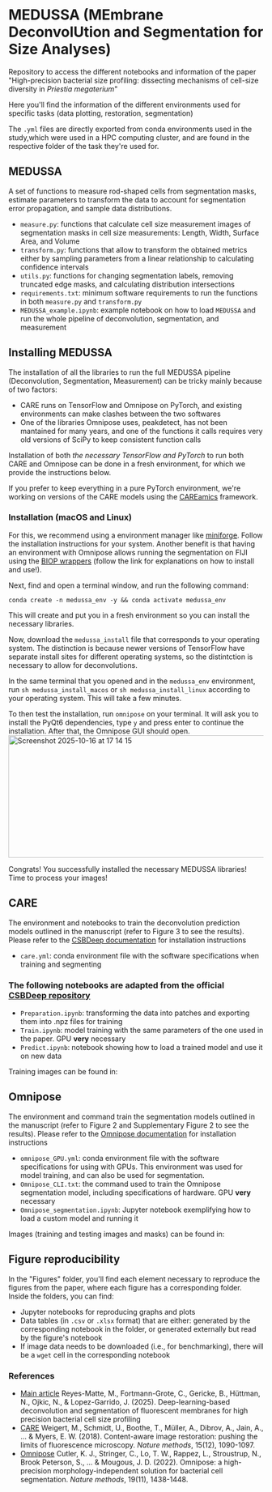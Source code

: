 # MEDUSSA (MEmbrane DeconvolUtion and Segmentation for Size Analyses)
Repository to access the different notebooks and information of the paper "High-precision bacterial size profiling: dissecting mechanisms of cell-size diversity in *Priestia megaterium*"

Here you'll find the information of the different environments used for specific tasks (data plotting, restoration, segmentation)

The `.yml` files are directly exported from conda environments used in the study,which were used in a HPC computing cluster, and are found in the respective folder of the task they're used for.

## MEDUSSA
A set of functions to measure rod-shaped cells from segmentation masks, estimate parameters to transform the data to account for segmentation error propagation, and sample data distributions. 

- `measure.py`: functions that calculate cell size measurement images of segmentation masks in cell size measurements: Length, Width, Surface Area, and Volume
- `transform.py`: functions that allow to transform the obtained metrics either by sampling parameters from a linear relationship to calculating confidence intervals
- `utils.py`: functions for changing segmentation labels, removing truncated edge masks, and calculating distribution intersections
- `requirements.txt`: minimum software requirements to run the functions in both `measure.py` and `transform.py` 
- `MEDUSSA_example.ipynb`: example notebook on how to load `MEDUSSA` and run the whole pipeline of deconvolution, segmentation, and measurement
  
## Installing MEDUSSA
The installation of all the libraries to run the full MEDUSSA pipeline (Deconvolution, Segmentation, Measurement) can be tricky mainly because of two factors:

- CARE runs on TensorFlow and Omnipose on PyTorch, and existing environments can make clashes between the two softwares
- One of the libraries Omnipose uses, peakdetect, has not been mantained for many years, and one of the functions it calls requires very old versions of SciPy to keep consistent function calls

Installation of both _the necessary TensorFlow and PyTorch_ to run both CARE and Omnipose can be done in a fresh environment, for which we provide the instructions below.

If you prefer to keep everything in a pure PyTorch environment, we're working on versions of the CARE models using the [CAREamics](https://github.com/CAREamics/careamics) framework.

### Installation (macOS and Linux)
For this, we recommend using a environment manager like [miniforge](https://github.com/conda-forge/miniforge). Follow the installation instructions for your system. Another benefit is that having an environment with Omnipose allows running the segmentation on FIJI using the [BIOP wrappers](https://github.com/BIOP/ijl-utilities-wrappers) (follow the link for explanations on how to install and use!).

Next, find and open a terminal window, and run the following command:

`conda create -n medussa_env -y && conda activate medussa_env`

This will create and put you in a fresh environment so you can install the necessary libraries.

Now, download the `medussa_install` file that corresponds to your operating system. The distinction is because newer versions of TensorFlow have separate install sites for different operating systems, so the distintction is necessary to allow for deconvolutions.

In the same terminal that you opened and in the `medussa_env` environment, run `sh medussa_install_macos` or `sh medussa_install_linux` according to your operating system. This will take a few minutes.

To then test the installation, run `omnipose` on your terminal. It will ask you to install the PyQt6 dependencies, type `y` and press enter to continue the installation. After that, the Omnipose GUI should open.
<img width="1637" height="242" alt="Screenshot 2025-10-16 at 17 14 15" src="https://github.com/user-attachments/assets/c0d76d1c-fdd4-4d18-a1fd-13b7690fc58a" />



Congrats! You successfully installed the necessary MEDUSSA libraries! Time to process your images!


## CARE 
The environment and notebooks to train the deconvolution prediction models outlined in the manuscript (refer to Figure 3 to see the results). Please refer to the [CSBDeep documentation](https://github.com/CSBDeep/CSBDeep) for installation instructions

- `care.yml`: conda environment file with the software specifications when training and segmenting
 
### The following notebooks are adapted from the official [CSBDeep repository](https://github.com/CSBDeep/CSBDeep)
- `Preparation.ipynb`: transforming the data into patches and exporting them into .npz files for training
- `Train.ipynb`: model training with the same parameters of the one used in the paper. GPU **very** necessary
- `Predict.ipynb`: notebook showing how to load a trained model and use it on new data

Training images can be found in:

## Omnipose
The environment and command train the segmentation models outlined in the manuscript (refer to Figure 2 and Supplementary Figure 2 to see the results). Please refer to the [Omnipose documentation](https://omnipose.readthedocs.io/) for installation instructions

- `omnipose_GPU.yml`: conda environment file with the software specifications for using with GPUs. This environment was used for model training, and can also be used for segmentation.
- `Omnipose_CLI.txt`: the command used to train the Omnipose segmentation model, including specifications of hardware. GPU **very** necessary
- `Omnipose_segmentation.ipynb`: Jupyter notebook exemplifying how to load a custom model and running it

Images (training and testing images and masks) can be found in:

## Figure reproducibility

In the "Figures" folder, you'll find each element necessary to reproduce the figures from the paper, where each figure has a corresponding folder. Inside the folders, you can find:
- Jupyter notebooks for reproducing graphs and plots
- Data tables (in `.csv` or `.xlsx` format) that are either: generated by the corresponding notebook in the folder, or generated externally but read by the figure's notebook
- If image data needs to be downloaded (i.e., for benchmarking), there will be a `wget` cell in the corresponding notebook

### References

- [Main article]() Reyes-Matte, M., Fortmann-Grote, C., Gericke, B., Hüttman, N., Ojkic, N., & Lopez-Garrido, J. (2025). Deep-learning-based deconvolution and segmentation of fluorescent membranes for high precision bacterial cell size profiling
- [CARE](https://www.nature.com/articles/s41592-018-0216-7) Weigert, M., Schmidt, U., Boothe, T., Müller, A., Dibrov, A., Jain, A., ... & Myers, E. W. (2018). Content-aware image restoration: pushing the limits of fluorescence microscopy. _Nature methods_, 15(12), 1090-1097.
- [Omnipose](https://www.nature.com/articles/s41592-022-01639-4) Cutler, K. J., Stringer, C., Lo, T. W., Rappez, L., Stroustrup, N., Brook Peterson, S., … & Mougous, J. D. (2022). Omnipose: a high-precision morphology-independent solution for bacterial cell segmentation. _Nature methods_, 19(11), 1438-1448.

